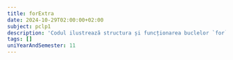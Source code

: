 ```yaml
---
title: forExtra
date: 2024-10-29T02:00:00+02:00
subject: pclp1
description: 'Codul ilustrează structura și funcționarea buclelor `for` pentru controlul repetitiv al fluxului, declararea variabilelor și afișarea formatată a datelor prin `printf` în C.'
tags: []
uniYearAndSemester: 11
---
```


